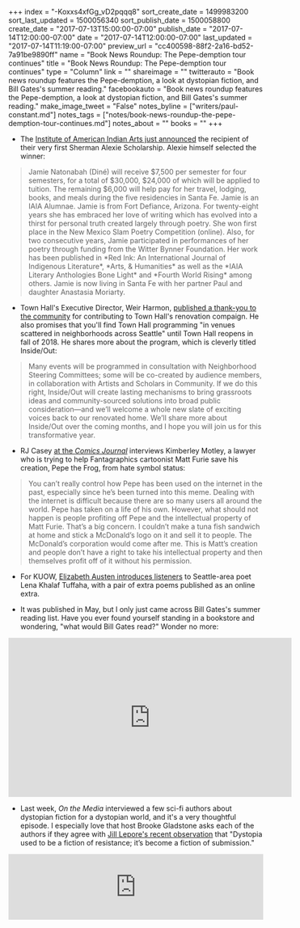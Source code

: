 +++
index = "-Koxxs4xfGg_vD2pqqq8"
sort_create_date = 1499983200
sort_last_updated = 1500056340
sort_publish_date = 1500058800
create_date = "2017-07-13T15:00:00-07:00"
publish_date = "2017-07-14T12:00:00-07:00"
date = "2017-07-14T12:00:00-07:00"
last_updated = "2017-07-14T11:19:00-07:00"
preview_url = "cc400598-88f2-2a16-bd52-7a91be9890ff"
name = "Book News Roundup: The Pepe-demption tour continues"
title = "Book News Roundup: The Pepe-demption tour continues"
type = "Column"
link = ""
shareimage = ""
twitterauto = "Book news roundup features the Pepe-demption, a look at dystopian fiction, and Bill Gates's summer reading."
facebookauto = "Book news roundup features the Pepe-demption, a look at dystopian fiction, and Bill Gates's summer reading."
make_image_tweet = "False"
notes_byline = ["writers/paul-constant.md"]
notes_tags = ["notes/book-news-roundup-the-pepe-demption-tour-continues.md"]
notes_about = ""
books = ""
+++
* The [Institute of American Indian Arts just announced](http://nativenewsonline.net/currents/jamie-natonabah-selected-recipient-iaia-mfa-creatve-writing-programs-first-sherman-alexie-scholarship/?utm_source=dlvr.it&utm_medium=twitter) the recipient of their very first Sherman Alexie Scholarship. Alexie himself selected the winner:

<blockquote>Jamie Natonabah (Diné) will receive $7,500 per semester for four semesters, for a total of $30,000, $24,000 of which will be applied to tuition. The remaining $6,000 will help pay for her travel, lodging, books, and meals during the five residencies in Santa Fe. Jamie is an IAIA Alumnae. Jamie is from Fort Defiance, Arizona. For twenty-eight years she has embraced her love of writing which has evolved into a thirst for personal truth created largely through poetry. She won first place in the New Mexico Slam Poetry Competition (online). Also, for two consecutive years, Jamie participated in performances of her poetry through funding from the Witter Bynner Foundation. Her work has been published in *Red Ink: An International Journal of Indigenous Literature*, *Arts, & Humanities* as well as the *IAIA Literary Anthologies Bone Light* and *Fourth World Rising* among others. Jamie is now living in Santa Fe with her partner Paul and daughter Anastasia Moriarty.</blockquote>

* Town Hall's Executive Director, Weir Harmon, [published a thank-you to the community](https://townhallseattle.org/a-thank-you-from-wier/) for contributing to Town Hall's renovation compaign. He also promises that you'll find Town Hall programming "in venues scattered in neighborhoods across Seattle" until Town Hall reopens in fall of 2018. He shares more about the program, which is cleverly titled Inside/Out:

<blockquote>Many events will be programmed in consultation with Neighborhood Steering Committees; some will be co-created by audience members, in collaboration with Artists and Scholars in Community. If we do this right, Inside/Out will create lasting mechanisms to bring grassroots ideas and community-sourced solutions into broad public consideration—and we’ll welcome a whole new slate of exciting voices back to our renovated home. We’ll share more about Inside/Out over the coming months, and I hope you will join us for this transformative year.</blockquote>

* RJ Casey [at the *Comics Journal*](http://www.tcj.com/pepe-in-the-court-of-law-an-interview-with-kimberley-motley/) interviews Kimberley Motley, a lawyer who is trying to help Fantagraphics cartoonist Matt Furie save his creation, Pepe the Frog, from hate symbol status:

<blockquote>You can’t really control how Pepe has been used on the internet in the past, especially since he’s been turned into this meme. Dealing with the internet is difficult because there are so many users all around the world. Pepe has taken on a life of his own. However, what should not happen is people profiting off Pepe and the intellectual property of Matt Furie. That’s a big concern. I couldn’t make a tuna fish sandwich at home and stick a McDonald’s logo on it and sell it to people. The McDonald’s corporation would come after me. This is Matt’s creation and people don’t have a right to take his intellectual property and then themselves profit off of it without his permission.</blockquote>

* For KUOW, [Elizabeth Austen introduces listeners](http://kuow.org/post/one-poets-take-translating-news-world-her-kids) to Seattle-area poet Lena Khalaf Tuffaha, with a pair of extra poems published as an online extra.

* It was published in May, but I only just came across Bill Gates's summer reading list. Have you ever found yourself standing in a bookstore and wondering, "what would Bill Gates read?" Wonder no more:

<iframe width="560" height="315" src="https://www.youtube.com/embed/MNfsLMDcGZ8?rel=0" frameborder="0" allowfullscreen></iframe>

* Last week, *On the Media* interviewed a few sci-fi authors about dystopian fiction for a dystopian world, and it's a very thoughtful episode. I especially love that host Brooke Gladstone asks each of the authors if they agree with [Jill Lepore's recent observation](http://www.newyorker.com/magazine/2017/06/05/a-golden-age-for-dystopian-fiction) that "Dystopia used to be a fiction of resistance; it’s become a fiction of submission." 

<iframe frameborder="0" scrolling="no" height="130" width="100%" src="https://www.wnyc.org/widgets/ondemand_player/otm/#file=/audio/json/778286/&share=1"></iframe>